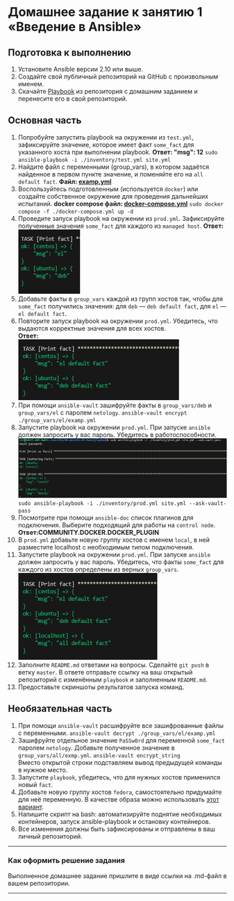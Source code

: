 # Домашнее задание к занятию 1 «Введение в Ansible»

## Подготовка к выполнению

1. Установите Ansible версии 2.10 или выше.
2. Создайте свой публичный репозиторий на GitHub с произвольным именем.
3. Скачайте [Playbook](./playbook/) из репозитория с домашним заданием и перенесите его в свой репозиторий.

## Основная часть

1. Попробуйте запустить playbook на окружении из `test.yml`, зафиксируйте значение, которое имеет факт `some_fact` для указанного хоста при выполнении playbook.
**Ответ: "msg": 12**
`sudo ansible-playbook -i ./inventory/test.yml site.yml`
2. Найдите файл с переменными (group_vars), в котором задаётся найденное в первом пункте значение, и поменяйте его на `all default fact`.
**Файл: [examp.yml](https://github.com/Svalker1989/Ansible/blob/master/08-ansible-01-base/playbook/group_vars/all/examp.yml)**
3. Воспользуйтесь подготовленным (используется `docker`) или создайте собственное окружение для проведения дальнейших испытаний.
**docker compose файл: [docker-compose.yml](https://github.com/Svalker1989/Ansible/blob/master/08-ansible-01-base/playbook/docker-compose.yml)**
`sudo docker compose -f ./docker-compose.yml up -d`
4. Проведите запуск playbook на окружении из `prod.yml`. Зафиксируйте полученные значения `some_fact` для каждого из `managed host`.
**Ответ:**  
![](https://github.com/Svalker1989/Ansible/blob/master/08-ansible-01-base/Z1_4.PNG)  
5. Добавьте факты в `group_vars` каждой из групп хостов так, чтобы для `some_fact` получились значения: для `deb` — `deb default fact`, для `el` — `el default fact`.
6.  Повторите запуск playbook на окружении `prod.yml`. Убедитесь, что выдаются корректные значения для всех хостов.  
**Ответ:**  
![](https://github.com/Svalker1989/Ansible/blob/master/08-ansible-01-base/Z1_5.PNG)  
7. При помощи `ansible-vault` зашифруйте факты в `group_vars/deb` и `group_vars/el` с паролем `netology`.
`ansible-vault encrypt ./group_vars/el/examp.yml`
8. Запустите playbook на окружении `prod.yml`. При запуске `ansible` должен запросить у вас пароль. Убедитесь в работоспособности.
![](https://github.com/Svalker1989/Ansible/blob/master/08-ansible-01-base/Z1_8.PNG)  
`sudo ansible-playbook -i ./inventory/prod.yml site.yml --ask-vault-pass`
9. Посмотрите при помощи `ansible-doc` список плагинов для подключения. Выберите подходящий для работы на `control node`.
**Ответ:COMMUNITY.DOCKER.DOCKER_PLUGIN**  
10. В `prod.yml` добавьте новую группу хостов с именем  `local`, в ней разместите localhost с необходимым типом подключения.
11. Запустите playbook на окружении `prod.yml`. При запуске `ansible` должен запросить у вас пароль. Убедитесь, что факты `some_fact` для каждого из хостов определены из верных `group_vars`.
![](https://github.com/Svalker1989/Ansible/blob/master/08-ansible-01-base/Z1_11.PNG)  
12. Заполните `README.md` ответами на вопросы. Сделайте `git push` в ветку `master`. В ответе отправьте ссылку на ваш открытый репозиторий с изменённым `playbook` и заполненным `README.md`.
13. Предоставьте скриншоты результатов запуска команд.

## Необязательная часть

1. При помощи `ansible-vault` расшифруйте все зашифрованные файлы с переменными.
`ansible-vault decrypt ./group_vars/el/examp.yml`
2. Зашифруйте отдельное значение `PaSSw0rd` для переменной `some_fact` паролем `netology`. Добавьте полученное значение в `group_vars/all/exmp.yml`.
`ansible-vault encrypt_string`  
Вместо открытой строки подставляем вывод предыдущей команды в нужное место.  
3. Запустите `playbook`, убедитесь, что для нужных хостов применился новый `fact`.
4. Добавьте новую группу хостов `fedora`, самостоятельно придумайте для неё переменную. В качестве образа можно использовать [этот вариант](https://hub.docker.com/r/pycontribs/fedora).
5. Напишите скрипт на bash: автоматизируйте поднятие необходимых контейнеров, запуск ansible-playbook и остановку контейнеров.
6. Все изменения должны быть зафиксированы и отправлены в ваш личный репозиторий.

---

### Как оформить решение задания

Выполненное домашнее задание пришлите в виде ссылки на .md-файл в вашем репозитории.

---
